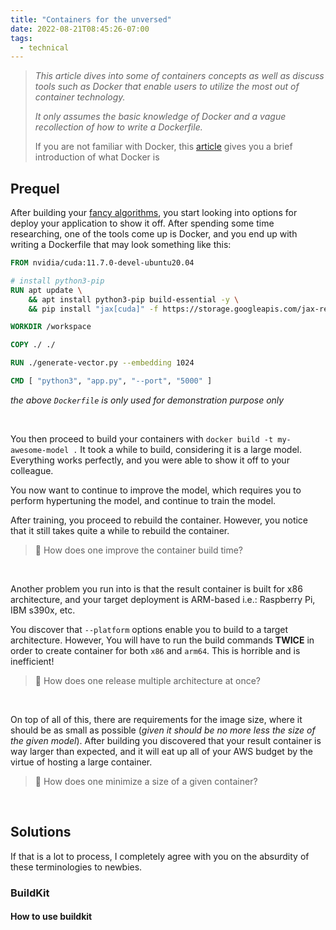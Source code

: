 ```yaml
---
title: "Containers for the unversed"
date: 2022-08-21T08:45:26-07:00
tags:
  - technical
---
```


> _This article dives into some of containers concepts as well as discuss tools such as Docker that enable users to utilize the most out of container technology._
>
> _It only assumes the basic knowledge of Docker and a vague recollection of how to write a Dockerfile._
>
> If you are not familiar with Docker, this [article](/posts/container.md) gives you
> a brief introduction of what Docker is

## Prequel

After building your [fancy algorithms](/cache/jax-and-auto-diff.md), you start looking into options for deploy your application to show it off.
After spending some time researching, one of the tools come up is Docker, and you end up
with writing a Dockerfile that may look something like this:

```dockerfile {title="Dockerfile"}
FROM nvidia/cuda:11.7.0-devel-ubuntu20.04

# install python3-pip
RUN apt update \
    && apt install python3-pip build-essential -y \
    && pip install "jax[cuda]" -f https://storage.googleapis.com/jax-releases/jax_cuda_releases.html

WORKDIR /workspace

COPY ./ ./

RUN ./generate-vector.py --embedding 1024

CMD [ "python3", "app.py", "--port", "5000" ]
```

_the above `Dockerfile` is only used for demonstration purpose only_

<br/>

You then proceed to build your containers with `docker build -t my-awesome-model .` It took a while to build, considering it is a large model. Everything works perfectly, and you were able to show it off to your colleague.

You now want to continue to improve the model, which requires you to perform hypertuning the model, and continue to train the model.

After training, you proceed to rebuild the container. However, you notice that it still takes quite a while to rebuild the container.

> 🤔 How does one improve the container build time?

<br/>

Another problem you run into is that the result container is built for x86 architecture, and
your target deployment is ARM-based i.e.: Raspberry Pi, IBM s390x, etc.

You discover that `--platform` options enable you to build to a target architecture. However, You
will have to run the build commands **TWICE** in order to create container for both `x86` and
`arm64`. This is horrible and is inefficient!

> 🤔 How does one release multiple architecture at once?

<br/>

On top of all of this, there are requirements for the image size, where it
should be as small as possible (_given it should be no more less the size of the
given model_). After building you discovered that your result container is way larger
than expected, and it will eat up all of your AWS budget by the virtue of hosting
a large container.

> 🤔 How does one minimize a size of a given container?

<br/>

## Solutions

If that is a lot to process, I completely agree with you on the absurdity of these terminologies to newbies.

### BuildKit

#### How to use buildkit
